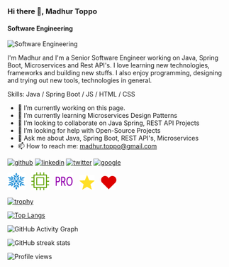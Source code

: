 ### Hi there 👋, Madhur Toppo
#### Software Engineering
![Software Engineering](https://media-exp1.licdn.com/dms/image/C4E16AQEQkaEoKvdXaQ/profile-displaybackgroundimage-shrink_350_1400/0/1601040551493?e=1622678400&v=beta&t=H7PzCagAvWs_iP7IH0DTN7hL7TPR7ebYU7ZgdPEdXeg)

I'm Madhur and I'm a Senior Software Engineer working on Java, Spring Boot, Microservices and Rest API's. I love learning new technologies, frameworks and building new stuffs. I also enjoy programming, designing and trying out new tools, technologies in general.

Skills: Java / Spring Boot / JS / HTML / CSS

- 🔭 I’m currently working on this page. 
- 🌱 I’m currently learning Microservices Design Patterns 
- 👯 I’m looking to collaborate on Java Spring, REST API Projects 
- 🤔 I’m looking for help with Open-Source Projects 
- 💬 Ask me about Java, Spring Boot, REST API's, Microservices 
- 📫 How to reach me: madhur.toppo@gmail.com 


[<img src='https://cdn.jsdelivr.net/npm/simple-icons@3.0.1/icons/github.svg' alt='github' height='40'>](https://github.com/madhurtoppo)  [<img src='https://cdn.jsdelivr.net/npm/simple-icons@3.0.1/icons/linkedin.svg' alt='linkedin' height='40'>](https://www.linkedin.com/in/madhurtoppo/)  [<img src='https://cdn.jsdelivr.net/npm/simple-icons@3.0.1/icons/twitter.svg' alt='twitter' height='40'>](https://twitter.com/madhurtoppo)  [<img src='https://cdn.jsdelivr.net/npm/simple-icons@3.0.1/icons/google.svg' alt='google' height='40'>](madhur.toppo@gmail.com)  

<a href='https://archiveprogram.github.com/'><img src='https://raw.githubusercontent.com/acervenky/animated-github-badges/master/assets/acbadge.gif' width='40' height='40'></a> <a href='https://docs.github.com/en/developers'><img src='https://raw.githubusercontent.com/acervenky/animated-github-badges/master/assets/devbadge.gif' width='40' height='40'></a> <a href='https://github.com/pricing'><img src='https://raw.githubusercontent.com/acervenky/animated-github-badges/master/assets/pro.gif' width='40' height='40'></a> <a href='https://stars.github.com/'><img src='https://raw.githubusercontent.com/acervenky/animated-github-badges/master/assets/starbadge.gif' width='35' height='35'></a> <a href='https://docs.github.com/en/github/supporting-the-open-source-community-with-github-sponsors'><img src='https://raw.githubusercontent.com/acervenky/animated-github-badges/master/assets/sponsorbadge.gif' width='35' height='35'></a> 

[![trophy](https://github-profile-trophy.vercel.app/?username=madhurtoppo)](https://github.com/ryo-ma/github-profile-trophy)

[![Top Langs](https://github-readme-stats.vercel.app/api/top-langs/?username=madhurtoppo)](https://github.com/anuraghazra/github-readme-stats)

![GitHub Activity Graph](https://activity-graph.herokuapp.com/graph?username=madhurtoppo)  

![GitHub streak stats](https://github-readme-streak-stats.herokuapp.com/?user=madhurtoppo)  

![Profile views](https://gpvc.arturio.dev/madhurtoppo)  
